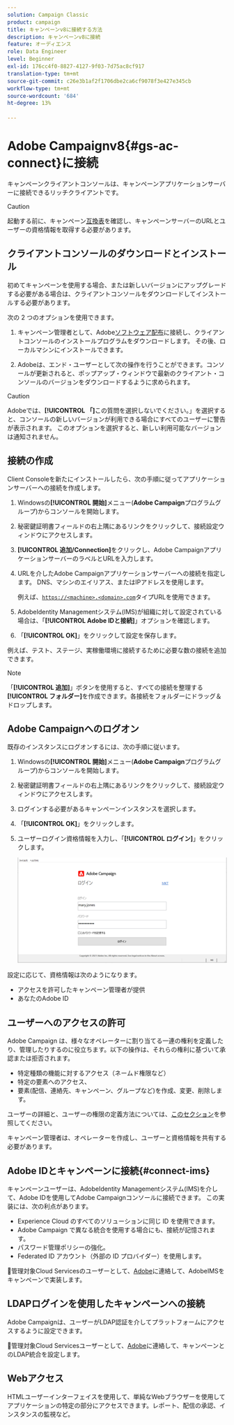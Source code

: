 ```yaml
---
solution: Campaign Classic
product: campaign
title: キャンペーンv8に接続する方法
description: キャンペーンv8に接続
feature: オーディエンス
role: Data Engineer
level: Beginner
exl-id: 176cc4f0-8827-4127-9f03-7d75ac8cf917
translation-type: tm+mt
source-git-commit: c26e3b1af2f1706dbe2ca6cf9078f3e427e345cb
workflow-type: tm+mt
source-wordcount: '684'
ht-degree: 13%

---
```


# Adobe Campaignv8{#gs-ac-connect}に接続

キャンペーンクライアントコンソールは、キャンペーンアプリケーションサーバーに接続できるリッチクライアントです。

>[!CAUTION]
>
>起動する前に、キャンペーン[互換表](compatibility-matrix.md)を確認し、キャンペーンサーバーのURLとユーザーの資格情報を取得する必要があります。

## クライアントコンソールのダウンロードとインストール

初めてキャンペーンを使用する場合、または新しいバージョンにアップグレードする必要がある場合は、クライアントコンソールをダウンロードしてインストールする必要があります。

次の 2 つのオプションを使用できます。

1. キャンペーン管理者として、Adobe[ソフトウェア配布](https://experience.adobe.com/#/downloads/content/software-distribution/encampaign.html)に接続し、クライアントコンソールのインストールプログラムをダウンロードします。 その後、ローカルマシンにインストールできます。

1. Adobeは、エンド・ユーザーとして次の操作を行うことができます。コンソールが更新されると、ポップアップ・ウィンドウで最新のクライアント・コンソールのバージョンをダウンロードするように求められます。

>[!CAUTION]
>
>Adobeでは、**[!UICONTROL 「]**&#x200B;この質問を選択しないでください。」を選択すると、コンソールの新しいバージョンが利用できる場合にすべてのユーザーに警告が表示されます。  このオプションを選択すると、新しい利用可能なバージョンは通知されません。

## 接続の作成

Client Consoleを新たにインストールしたら、次の手順に従ってアプリケーションサーバーへの接続を作成します。

1. Windowsの&#x200B;**[!UICONTROL 開始]**&#x200B;メニュー(**Adobe Campaign**&#x200B;プログラムグループ)からコンソールを開始します。

1. 秘密鍵証明書フィールドの右上隅にあるリンクをクリックして、接続設定ウィンドウにアクセスします。

1. **[!UICONTROL 追加/Connection]**&#x200B;をクリックし、Adobe CampaignアプリケーションサーバーのラベルとURLを入力します。

1. URLを介したAdobe Campaignアプリケーションサーバーへの接続を指定します。 DNS、マシンのエイリアス、またはIPアドレスを使用します。

   例えば、[`https://<machine>.<domain>.com`](https://myserver.adobe.com)タイプURLを使用できます。

1. AdobeIdentity Managementシステム(IMS)が組織に対して設定されている場合は、「**[!UICONTROL Adobe IDと接続]**」オプションを確認します。

1. 「**[!UICONTROL OK]**」をクリックして設定を保存します。

例えば、テスト、ステージ、実稼働環境に接続するために必要な数の接続を追加できます。

>[!NOTE]
>
>「**[!UICONTROL 追加]**」ボタンを使用すると、すべての接続を整理する&#x200B;**[!UICONTROL フォルダー]**&#x200B;を作成できます。各接続をフォルダーにドラッグ＆ドロップします。

## Adobe Campaignへのログオン

既存のインスタンスにログオンするには、次の手順に従います。

1. Windowsの&#x200B;**[!UICONTROL 開始]**&#x200B;メニュー(**Adobe Campaign**&#x200B;プログラムグループ)からコンソールを開始します。

1. 秘密鍵証明書フィールドの右上隅にあるリンクをクリックして、接続設定ウィンドウにアクセスします。

1. ログインする必要があるキャンペーンインスタンスを選択します。

1. 「**[!UICONTROL OK]**」をクリックします。

1. ユーザーログイン資格情報を入力し、「**[!UICONTROL ログイン]**」をクリックします。

   ![](assets/sign-in-v8.png)

設定に応じて、資格情報は次のようになります。

* アクセスを許可したキャンペーン管理者が提供
* あなたのAdobe ID

## ユーザーへのアクセスの許可

Adobe Campaign は、様々なオペレーターに割り当てる一連の権利を定義したり、管理したりするのに役立ちます。以下の操作は、それらの権利に基づいて承認または拒否されます。

* 特定種類の機能に対するアクセス（ネームド権限など）
* 特定の要素へのアクセス、
* 要素(配信、連絡先、キャンペーン、グループなど)を作成、変更、削除します。

ユーザーの詳細と、ユーザーの権限の定義方法については、[このセクション](permissions.md)を参照してください。

キャンペーン管理者は、オペレーターを作成し、ユーザーと資格情報を共有する必要があります。


## Adobe IDとキャンペーンに接続{#connect-ims}

キャンペーンユーザーは、AdobeIdentity Managementシステム(IMS)を介して、Adobe IDを使用してAdobe Campaignコンソールに接続できます。 この実装には、次の利点があります。

* Experience Cloud のすべてのソリューションに同じ ID を使用できます。
* Adobe Campaign で異なる統合を使用する場合にも、接続が記憶されます。
* パスワード管理ポリシーの強化。
* Federated ID アカウント（外部の ID プロバイダー）を使用します。

:speech_balloon:管理対象Cloud Servicesのユーザーとして、[Adobe](support.md#support)に連絡して、AdobeIMSをキャンペーンで実装します。

## LDAPログインを使用したキャンペーンへの接続

Adobe Campaignは、ユーザーがLDAP認証を介してプラットフォームにアクセスするように設定できます。

:speech_balloon:管理対象Cloud Servicesユーザーとして、[Adobe](support.md#support)に連絡して、キャンペーンとのLDAP統合を設定します。


## Webアクセス

HTMLユーザーインターフェイスを使用して、単純なWebブラウザーを使用してアプリケーションの特定の部分にアクセスできます。レポート、配信の承認、インスタンスの監視など。
